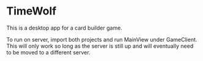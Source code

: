 # TimeWolf
This is a desktop app for a card builder game.

To run on server, import both projects and run MainView under GameClient. This will only work so long as the server is still up and will eventually need to be moved to a different server. 

